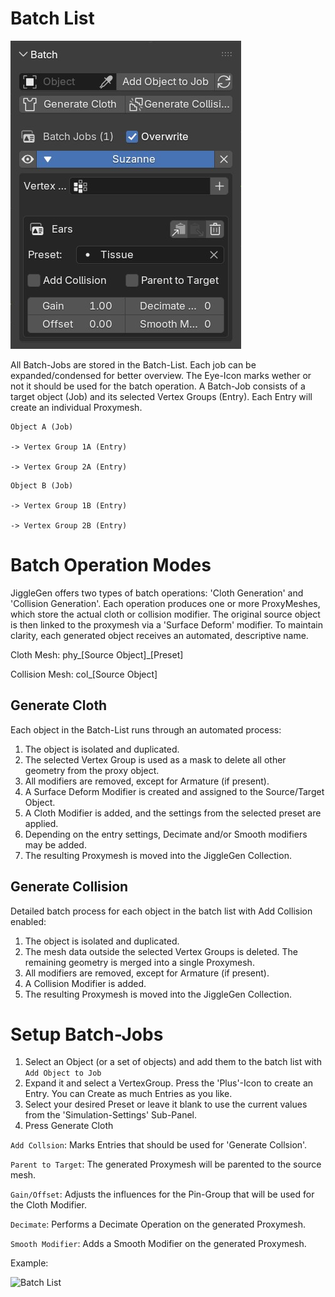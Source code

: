 
# Batch List

<img src="../img/batch_01.jpg" alt="Batch List"> 

All Batch-Jobs are stored in the Batch-List. Each job can be expanded/condensed for better overview. The Eye-Icon marks wether or not it should be used for the batch operation.
A Batch-Job consists of a target object (Job) and its selected Vertex Groups (Entry). Each Entry will create an individual Proxymesh. 

```
Object A (Job)

-> Vertex Group 1A (Entry)

-> Vertex Group 2A (Entry)
```


```
Object B (Job)

-> Vertex Group 1B (Entry)

-> Vertex Group 2B (Entry)
````

# Batch Operation Modes

JiggleGen offers two types of batch operations: 'Cloth Generation' and 'Collision Generation'. 
Each operation produces one or more ProxyMeshes, which store the actual cloth or collision modifier. 
The original source object is then linked to the proxymesh via a 'Surface Deform' modifier. To maintain clarity, each generated object receives an automated, descriptive name.

Cloth Mesh: phy_[Source Object]_[Preset]

Collision Mesh: col_[Source Object]


## Generate Cloth

Each object in the Batch-List runs through an automated process:

1. The object is isolated and duplicated.
2. The selected Vertex Group is used as a mask to delete all other geometry from the proxy object.
3. All modifiers are removed, except for Armature (if present).
4. A Surface Deform Modifier is created and assigned to the Source/Target Object.
5. A Cloth Modifier is added, and the settings from the selected preset are applied.
6. Depending on the entry settings, Decimate and/or Smooth modifiers may be added.
7. The resulting Proxymesh is moved into the JiggleGen Collection.

## Generate Collision

Detailed batch process for each object in the batch list with Add Collision enabled:

1. The object is isolated and duplicated.
2. The mesh data outside the selected Vertex Groups is deleted. The remaining geometry is merged into a single Proxymesh.
3. All modifiers are removed, except for Armature (if present).
4. A Collision Modifier is added.
5. The resulting Proxymesh is moved into the JiggleGen Collection.


# Setup Batch-Jobs

1. Select an Object (or a set of objects) and add them to the batch list with `Add Object to Job`
2. Expand it and select a VertexGroup. Press the 'Plus'-Icon to create an Entry. You can Create as much Entries as you like.
3. Select your desired Preset or leave it blank to use the current values from the 'Simulation-Settings' Sub-Panel.
4. Press Generate Cloth

`Add Collsion`: Marks Entries that should be used for 'Generate Collsion'.

`Parent to Target`: The generated Proxymesh will be parented to the source mesh.

`Gain/Offset`: Adjusts the influences for the Pin-Group that will be used for the Cloth Modifier.

`Decimate`: Performs a Decimate Operation on the generated Proxymesh.

`Smooth Modifier`: Adds a Smooth Modifier on the generated Proxymesh.

Example:

<img src="../img/batch_02.jpg" alt="Batch List"> 

